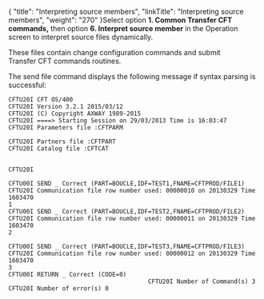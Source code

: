 {
    "title": "Interpreting source members",
    "linkTitle": "Interpreting source members",
    "weight": "270"
}Select option **1.  Common Transfer CFT commands,**  then option **6.  Interpret source member** in the Operation screen to interpret source files dynamically.

These files contain change configuration commands and submit Transfer CFT commands routines.

The send file command displays the following message if syntax parsing is successful:

```
CFTU20I CFT OS/400                                                  
CFTU20I Version 3.2.1 2015/03/12                                    
CFTU20I (C) Copyright AXWAY 1989-2015                              
CFTU20I ====> Starting Session on 29/03/2013 Time is 16:03:47      
CFTU20I Parameters file :CFTPARM                                
                                                                    
CFTU20I Partners file :CFTPART        
CFTU20I Catalog file :CFTCAT                                          
                                                                            
 
CFTU20I
                                                                    
CFTU00I SEND _ Correct (PART=BOUCLE,IDF=TEST1,FNAME=CFTPROD/FILE1)      
CFTU20I Communication file row number used: 00000010 on 20130329 Time 1603470
1                                                                            
CFTU00I SEND _ Correct (PART=BOUCLE,IDF=TEST2,FNAME=CFTPROD/FILE2)      
CFTU20I Communication file row number used: 00000011 on 20130329 Time 1603470
2
                                                                          
CFTU00I SEND _ Correct (PART=BOUCLE,IDF=TEST3,FNAME=CFTPROD/FILE3)      
CFTU20I Communication file row number used: 00000012 on 20130329 Time 1603470
3                                                                            
CFTU00I RETURN _ Correct (CODE=0)
                                       CFTU20I Number of Command(s) 3                                              
CFTU20I Number of error(s) 0                
```
